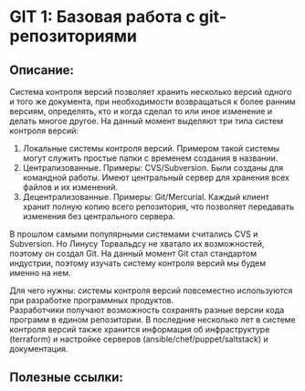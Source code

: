 # GIT 1: Базовая работа с git-репозиториями  
  
## Описание:  
  
Система контроля версий позволяет хранить несколько версий одного и того же документа, при необходимости возвращаться к более ранним версиям, определять, кто и когда сделал то или иное изменение и делать многое другое. 
На данный момент выделяют три типа систем контроля версий:  
1. Локальные системы контроля версий. Примером такой системы могут служить простые папки с временем создания в названии.  
1. Централизованные. Примеры: CVS/Subversion. Были созданы для командной работы. Имеют центральный сервер для хранения всех файлов и их изменений.  
1. Децентрализованные. Примеры: Git/Mercurial. Каждый клиент хранит полную копию всего репозитория, что позволяет передавать изменения без центрального сервера.  
  
В прошлом самыми популярными системами считались CVS и Subversion. Но Линусу Торвальдсу не хватало их возможностей, поэтому он создал Git. На данный момент Git стал стандартом индустрии, поэтому изучать систему контроля версий мы будем именно на нем.  
  
Для чего нужны: системы контроля версий повсеместно используются при разработке программных продуктов.   
Разработчики получают возможность сохранять разные версии кода программ в едином репозитории. В последние несколько лет в системе контроля версий также хранится информация об инфраструктуре (terraform) и настройке серверов (ansible/chef/puppet/saltstack) и документация.  

  
## Полезные ссылки:  
